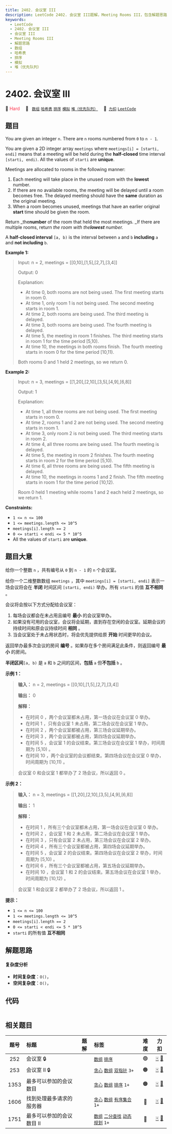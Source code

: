 ```yaml
---
title: 2402. 会议室 III
description: LeetCode 2402. 会议室 III题解，Meeting Rooms III，包含解题思路、复杂度分析以及完整的 JavaScript 代码实现。
keywords:
  - LeetCode
  - 2402. 会议室 III
  - 会议室 III
  - Meeting Rooms III
  - 解题思路
  - 数组
  - 哈希表
  - 排序
  - 模拟
  - 堆（优先队列）
---
```


# 2402. 会议室 III

🔴 <font color=#ff334b>Hard</font>&emsp; 🔖&ensp; [`数组`](/tag/array.md) [`哈希表`](/tag/hash-table.md) [`排序`](/tag/sorting.md) [`模拟`](/tag/simulation.md) [`堆（优先队列）`](/tag/heap-priority-queue.md)&emsp; 🔗&ensp;[`力扣`](https://leetcode.cn/problems/meeting-rooms-iii) [`LeetCode`](https://leetcode.com/problems/meeting-rooms-iii)

## 题目

You are given an integer `n`. There are `n` rooms numbered from `0` to `n -
1`.

You are given a 2D integer array `meetings` where `meetings[i] = [starti,
endi]` means that a meeting will be held during the **half-closed** time
interval `[starti, endi)`. All the values of `starti` are **unique**.

Meetings are allocated to rooms in the following manner:

  1. Each meeting will take place in the unused room with the **lowest** number.
  2. If there are no available rooms, the meeting will be delayed until a room becomes free. The delayed meeting should have the **same** duration as the original meeting.
  3. When a room becomes unused, meetings that have an earlier original **start** time should be given the room.

Return _the**number** of the room that held the most meetings. _If there are
multiple rooms, return _the room with the**lowest** number._

A **half-closed interval** `[a, b)` is the interval between `a` and `b`
**including** `a` and **not including** `b`.



**Example 1:**

> Input: n = 2, meetings = [[0,10],[1,5],[2,7],[3,4]]
> 
> Output: 0
> 
> Explanation:
> - At time 0, both rooms are not being used. The first meeting starts in room 0.
> - At time 1, only room 1 is not being used. The second meeting starts in room 1.
> - At time 2, both rooms are being used. The third meeting is delayed.
> - At time 3, both rooms are being used. The fourth meeting is delayed.
> - At time 5, the meeting in room 1 finishes. The third meeting starts in room 1 for the time period [5,10).
> - At time 10, the meetings in both rooms finish. The fourth meeting starts in room 0 for the time period [10,11).
> 
> Both rooms 0 and 1 held 2 meetings, so we return 0. 

**Example 2:**

> Input: n = 3, meetings = [[1,20],[2,10],[3,5],[4,9],[6,8]]
> 
> Output: 1
> 
> Explanation:
> - At time 1, all three rooms are not being used. The first meeting starts in room 0.
> - At time 2, rooms 1 and 2 are not being used. The second meeting starts in room 1.
> - At time 3, only room 2 is not being used. The third meeting starts in room 2.
> - At time 4, all three rooms are being used. The fourth meeting is delayed.
> - At time 5, the meeting in room 2 finishes. The fourth meeting starts in room 2 for the time period [5,10).
> - At time 6, all three rooms are being used. The fifth meeting is delayed.
> - At time 10, the meetings in rooms 1 and 2 finish. The fifth meeting starts in room 1 for the time period [10,12).
> 
> Room 0 held 1 meeting while rooms 1 and 2 each held 2 meetings, so we return 1. 

**Constraints:**

  * `1 <= n <= 100`
  * `1 <= meetings.length <= 10^5`
  * `meetings[i].length == 2`
  * `0 <= starti < endi <= 5 * 10^5`
  * All the values of `starti` are **unique**.


## 题目大意

给你一个整数 `n` ，共有编号从 `0` 到 `n - 1` 的 `n` 个会议室。

给你一个二维整数数组 `meetings` ，其中 `meetings[i] = [starti, endi]` 表示一场会议将会在 **半闭** 时间区间
`[starti, endi)` 举办。所有 `starti` 的值 **互不相同** 。

会议将会按以下方式分配给会议室：

  1. 每场会议都会在未占用且编号 **最小** 的会议室举办。
  2. 如果没有可用的会议室，会议将会延期，直到存在空闲的会议室。延期会议的持续时间和原会议持续时间 **相同** 。
  3. 当会议室处于未占用状态时，将会优先提供给原 **开始** 时间更早的会议。

返回举办最多次会议的房间 **编号** 。如果存在多个房间满足此条件，则返回编号 **最小** 的房间。

**半闭区间**`[a, b)` 是 `a` 和 `b` 之间的区间，**包括** `a` 但**不包括** `b` 。



**示例 1：**

> 
> 
> 
> 
> 
> **输入：** n = 2, meetings = [[0,10],[1,5],[2,7],[3,4]]
> 
> **输出：** 0
> 
> **解释：**
> - 在时间 0 ，两个会议室都未占用，第一场会议在会议室 0 举办。
> - 在时间 1 ，只有会议室 1 未占用，第二场会议在会议室 1 举办。
> - 在时间 2 ，两个会议室都被占用，第三场会议延期举办。
> - 在时间 3 ，两个会议室都被占用，第四场会议延期举办。
> - 在时间 5 ，会议室 1 的会议结束。第三场会议在会议室 1 举办，时间周期为 [5,10) 。
> - 在时间 10 ，两个会议室的会议都结束。第四场会议在会议室 0 举办，时间周期为 [10,11) 。
> 
> 会议室 0 和会议室 1 都举办了 2 场会议，所以返回 0 。 
> 
> 

**示例 2：**

> 
> 
> 
> 
> 
> **输入：** n = 3, meetings = [[1,20],[2,10],[3,5],[4,9],[6,8]]
> 
> **输出：** 1
> 
> **解释：**
> - 在时间 1 ，所有三个会议室都未占用，第一场会议在会议室 0 举办。
> - 在时间 2 ，会议室 1 和 2 未占用，第二场会议在会议室 1 举办。
> - 在时间 3 ，只有会议室 2 未占用，第三场会议在会议室 2 举办。
> - 在时间 4 ，所有三个会议室都被占用，第四场会议延期举办。 
> - 在时间 5 ，会议室 2 的会议结束。第四场会议在会议室 2 举办，时间周期为 [5,10) 。
> - 在时间 6 ，所有三个会议室都被占用，第五场会议延期举办。 
> - 在时间 10 ，会议室 1 和 2 的会议结束。第五场会议在会议室 1 举办，时间周期为 [10,12) 。 
> 
> 会议室 1 和会议室 2 都举办了 2 场会议，所以返回 1 。 
> 
> 



**提示：**

  * `1 <= n <= 100`
  * `1 <= meetings.length <= 10^5`
  * `meetings[i].length == 2`
  * `0 <= starti < endi <= 5 * 10^5`
  * `starti` 的所有值 **互不相同**


## 解题思路

#### 复杂度分析

- **时间复杂度**：`O()`，
- **空间复杂度**：`O()`，

## 代码

```javascript

```

## 相关题目

<!-- prettier-ignore -->
| 题号 | 标题 | 题解 | 标签 | 难度 | 力扣 |
| :------: | :------ | :------: | :------ | :------: | :------: |
| 252 | 会议室 🔒 |  |  [`数组`](/tag/array.md) [`排序`](/tag/sorting.md) | 🟢 | [🀄️](https://leetcode.cn/problems/meeting-rooms) [🔗](https://leetcode.com/problems/meeting-rooms) |
| 253 | 会议室 II 🔒 |  |  [`贪心`](/tag/greedy.md) [`数组`](/tag/array.md) [`双指针`](/tag/two-pointers.md) `3+` | 🟠 | [🀄️](https://leetcode.cn/problems/meeting-rooms-ii) [🔗](https://leetcode.com/problems/meeting-rooms-ii) |
| 1353 | 最多可以参加的会议数目 |  |  [`贪心`](/tag/greedy.md) [`数组`](/tag/array.md) [`排序`](/tag/sorting.md) `1+` | 🟠 | [🀄️](https://leetcode.cn/problems/maximum-number-of-events-that-can-be-attended) [🔗](https://leetcode.com/problems/maximum-number-of-events-that-can-be-attended) |
| 1606 | 找到处理最多请求的服务器 |  |  [`贪心`](/tag/greedy.md) [`数组`](/tag/array.md) [`有序集合`](/tag/ordered-set.md) `1+` | 🔴 | [🀄️](https://leetcode.cn/problems/find-servers-that-handled-most-number-of-requests) [🔗](https://leetcode.com/problems/find-servers-that-handled-most-number-of-requests) |
| 1751 | 最多可以参加的会议数目 II |  |  [`数组`](/tag/array.md) [`二分查找`](/tag/binary-search.md) [`动态规划`](/tag/dynamic-programming.md) `1+` | 🔴 | [🀄️](https://leetcode.cn/problems/maximum-number-of-events-that-can-be-attended-ii) [🔗](https://leetcode.com/problems/maximum-number-of-events-that-can-be-attended-ii) |